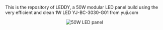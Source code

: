 

This is the repository of LEDDY, a 50W modular LED panel build using the very
 efficient and clean 1W LED YJ-BC-3030-G01 from yuji.com

<p align="center">
  <img src="https://github.com/fabriziotappero/leddy/blob/master/www/pic/leddy.jpg?raw=true" alt="50W LED panel"/>
</p>

